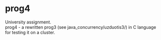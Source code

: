 prog4
================

University assignment.<br>
prog4 - a rewritten prog3 (see java_concurrency/uzduotis3/) in C language for testing it on a cluster.<br>
